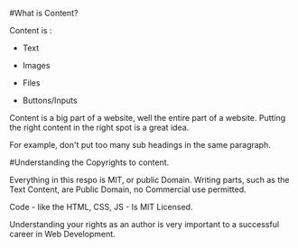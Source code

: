#What is Content?

Content is :

 - Text
 
 - Images 
 
 - Files
 
 - Buttons/Inputs 
 
 Content is a big part of a website, well the entire part of a website. Putting the right content in the right spot is a great idea. 
 
 For example, don't put too many sub headings in the same paragraph. 
 
 #Understanding the Copyrights to content. 
 
 Everything in this respo is MIT, or public Domain. Writing parts, such as the Text Content, are Public Domain, no Commercial use permitted. 
 
 Code - like the HTML, CSS, JS - Is MIT Licensed. 
 
 Understanding your rights as an author is very important to a successful career in Web Development. 
 
 
 
 
